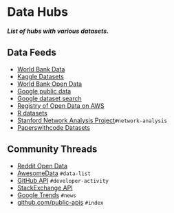 # Data Hubs

***List of hubs with various datasets.***

## Data Feeds

- [World Bank Data](https://data.worldbank.org/)
- [Kaggle Datasets](https://www.kaggle.com/datasets)
- [World Bank Open Data](https://data.worldbank.org/)
- [Google public data](https://www.google.com/publicdata/directory)
- [Google dataset search](https://datasetsearch.research.google.com/)
- [Registry of Open Data on AWS](https://registry.opendata.aws/)
- [R datasets](https://vincentarelbundock.github.io/Rdatasets/datasets.html)
- [Stanford Network Analysis Project](http://snap.stanford.edu/index.html)`#network-analysis`
- [Paperswithcode Datasets](https://www.paperswithcode.com/datasets)

## Community Threads

- [Reddit Open Data](https://www.reddit.com/r/opendata/)
- [AwesomeData](https://github.com/awesomedata) `#data-list`
- [GitHub API](https://docs.github.com/en/rest/overview) `#developer-activity`
- [StackExchange API](https://api.stackexchange.com/docs)
- [Google Trends](https://trends.google.com/) `#news`
- [github.com/public-apis](https://github.com/public-apis/public-apis) `#index`
